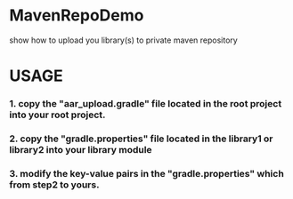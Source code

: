 # MavenRepoDemo
show how to upload you library(s) to  private maven repository

# USAGE

### 1. copy the "aar_upload.gradle" file located in the root project into your root project.

### 2. copy the "gradle.properties" file located in the library1 or library2 into your library module

### 3. modify the key-value pairs in the "gradle.properties" which from step2 to yours.
